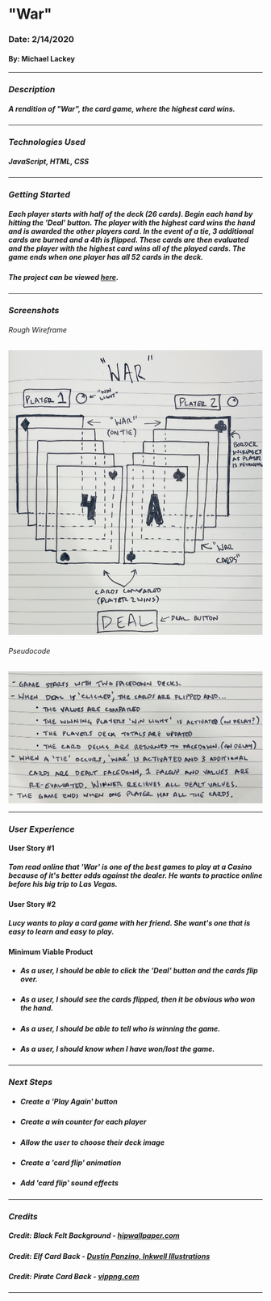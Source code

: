 # **"War"**

### Date: 2/14/2020

#### By: Michael Lackey
***

### ***Description***

##### A rendition of "War", the card game, where the highest card wins.
***

### ***Technologies Used***

##### JavaScript, HTML, CSS
***

### ***Getting Started***

##### Each player starts with half of the deck (26 cards). Begin each hand by hitting the 'Deal' button.  The player with the highest card wins the hand and is awarded the other players card.  In the event of a tie, 3 additional cards are burned and a 4th is flipped.  These cards are then evaluated and the player with the highest card wins *all* of the played cards.  The game ends when one player has all 52 cards in the deck.
##### The project can be viewed [here](https://mlackey9601.github.io/War/).
***

### ***Screenshots***

###### Rough Wireframe
![Rough Wireframe](images/screenshots/wireframe.jpg)
###### Pseudocode
![Pseudocode](images/screenshots/pseudocode.jpg)
***

### ***User Experience***

#### User Story #1
##### Tom read online that 'War' is one of the best games to play at a Casino because of it's better odds against the dealer.  He wants to practice online before his big trip to Las Vegas.
#### User Story #2
##### Lucy wants to play a card game with her friend.  She want's one that is easy to learn and easy to play.
#### Minimum Viable Product
* ##### As a user, I should be able to click the 'Deal' button and the cards flip over.
* ##### As a user, I should see the cards flipped, then it be obvious who won the hand.
* ##### As a user, I should be able to tell who is winning the game.
* ##### As a user, I should know when I have won/lost the game.
***

### ***Next Steps***

* ##### Create a 'Play Again' button
* ##### Create a win counter for each player
* ##### Allow the user to choose their deck image
* ##### Create a 'card flip' animation
* ##### Add 'card flip' sound effects
***

### ***Credits***
  
##### Credit: Black Felt Background - [hipwallpaper.com](https://hipwallpaper.com/)

##### Credit: Elf Card Back - [Dustin Panzino, Inkwell Illustrations](https://inkwellillustrations.com)

##### Credit: Pirate Card Back - [vippng.com](http://vippng.com)
***